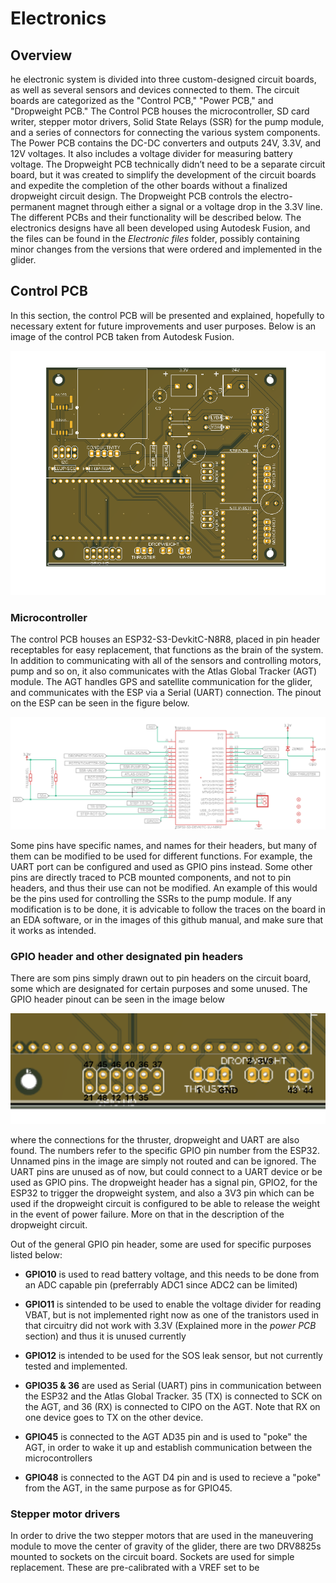 # Electronics

## Overview

he electronic system is divided into three custom-designed circuit boards, as well as several sensors and devices connected to them. The circuit boards are categorized as the "Control PCB," "Power PCB," and "Dropweight PCB." The Control PCB houses the microcontroller, SD card writer, stepper motor drivers, Solid State Relays (SSR) for the pump module, and a series of connectors for connecting the various system components. The Power PCB contains the DC-DC converters and outputs 24V, 3.3V, and 12V voltages. It also includes a voltage divider for measuring battery voltage. The Dropweight PCB technically didn’t need to be a separate circuit board, but it was created to simplify the development of the circuit boards and expedite the completion of the other boards without a finalized dropweight circuit design. The Dropweight PCB controls the electro-permanent magnet through either a signal or a voltage drop in the 3.3V line. The different PCBs and their functionality will be described below. The electronics designs have all been developed using Autodesk Fusion, and the files can be found in the *Electronic files* folder, possibly containing minor changes from the versions that were ordered and implemented in the glider.

## Control PCB

In this section, the control PCB will be presented and explained, hopefully to necessary extent for future improvements and user purposes. Below is an image of the control PCB taken from Autodesk Fusion.

![image](Bilder/PCB%20control%20glider%20v5.png)

### Microcontroller

The control PCB houses an ESP32-S3-DevkitC-N8R8, placed in pin header receptables for easy replacement, that functions as the brain of the system. In addition to communicating with all of the sensors and controlling motors, pump and so on, it also communicates with the Atlas Global Tracker (AGT) module. The AGT handles GPS and satellite communication for the glider, and communicates with the ESP via a Serial (UART) connection. The pinout on the ESP can be seen in the figure below.

![image](Bilder/ESP-pinout.png)

Some pins have specific names, and names for their headers, but many of them can be modified to be used for different functions. For example, the UART port can be configured and used as GPIO pins instead. Some other pins are directly traced to PCB mounted components, and not to pin headers, and thus their use can not be modified. An example of this would be the pins used for controlling the SSRs to the pump module. If any modification is to be done, it is advicable to follow the traces on the board in an EDA software, or in the images of this github manual, and make sure that it works as intended.

### GPIO header and other designated pin headers

There are som pins simply drawn out to pin headers on the circuit board, some which are designated for certain purposes and some unused. The GPIO header pinout can be seen in the image below

![image](Bilder/PIN%20HEADER%20PINS.png)

where the connections for the thruster, dropweight and UART are also found. The numbers refer to the specific GPIO pin number from the ESP32. Unnamed pins in the image are simply not routed and can be ignored. The UART pins are unused as of now, but could connect to a UART device or be used as GPIO pins. The dropweight header has a signal pin, GPIO2, for the ESP32 to trigger the dropweight system, and also a 3V3 pin which can be used if the dropweight circuit is configured to be able to release the weight in the event of power failure. More on that in the description of the dropweight circuit.

Out of the general GPIO pin header, some are used for specific purposes listed below:

- **GPIO10** is used to read battery voltage, and this needs to be done from an ADC capable pin (preferrably ADC1 since ADC2 can be limited)

- **GPIO11** is sintended to be used to enable the voltage divider for reading VBAT, but is not implemented right now as one of the tranistors used in that circuitry did not work with 3.3V (Explained more in the *power PCB* section) and thus it is unused currently

- **GPIO12** is intended to be used for the SOS leak sensor, but not currently tested and implemented.

- **GPIO35 & 36** are used as Serial (UART) pins in communication between the ESP32 and the Atlas Global Tracker. 35 (TX) is connected to SCK on the AGT, and 36 (RX) is connected to CIPO on the AGT. Note that RX on one device goes to TX on the other device.

- **GPIO45** is connected to the AGT AD35 pin and is used to "poke" the AGT, in order to wake it up and establish communication between the microcontrollers

- **GPIO48** is connected to the AGT D4 pin and is used to recieve a "poke" from the AGT, in the same purpose as for GPIO45.

### Stepper motor drivers

In order to drive the two stepper motors that are used in the maneuvering module to move the center of gravity of the glider, there are two DRV8825s mounted to sockets on the circuit board. Sockets are used for simple replacement. These are pre-calibrated with a VREF set to be
